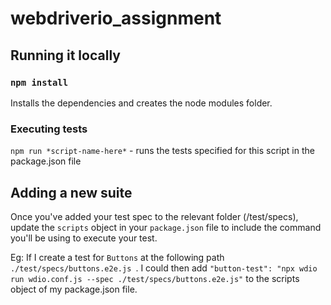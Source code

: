 # webdriverio_assignment

## Running it locally

### `npm install`

Installs the dependencies and creates the node modules folder.<br />

### Executing tests

`npm run *script-name-here*` - runs the tests specified for this script in the package.json file <br />

## Adding a new suite

Once you've added your test spec to the relevant folder (/test/specs), update the `scripts` object in your `package.json` file to include the command you'll be using to execute your test.<br/>

Eg: If I create a test for `Buttons` at the following path `./test/specs/buttons.e2e.js `. I could then add `"button-test": "npx wdio run wdio.conf.js --spec ./test/specs/buttons.e2e.js"` to the scripts object of my package.json file.<br/>
